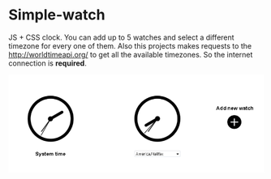 # Simple-watch

JS + CSS clock. You can add up to 5 watches and select a different timezone for every one of them.
Also this projects makes requests to the http://worldtimeapi.org/ to get all the available timezones. So the internet connection is <b>required</b>.

![clock_screen](https://github.com/maksudin/Simple-watch/blob/master/clock.png)

